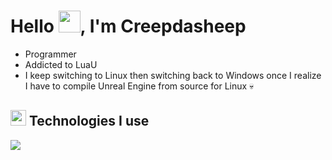 <h1>Hello <img width="35" src="https://cdn.shopify.com/s/files/1/1061/1924/products/Waving_Hand_Sign_Emoji_Icon_ios10_grande.png" />, I'm Creepdasheep </h1>

- Programmer
- Addicted to LuaU
- I keep switching to Linux then switching back to Windows once I realize I have to compile Unreal Engine from source for Linux 💀

<h2 width="100%"><img width="25" src="https://em-content.zobj.net/thumbs/72/apple/354/laptop_1f4bb.png" /> Technologies I use</h2>
<img src="https://skillicons.dev/icons?i=java,javascript,astro,cloudflare,docker,electron,css,html,github,idea,linux,lua,nginx,nodejs,python,wordpress,visualstudio,unreal,mysql,cpp,androidstudio,figma,gitlab,gradle,jquery,discord&theme=dark" />
